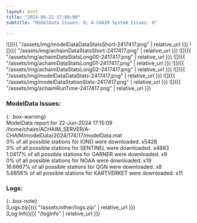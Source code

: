 ```yaml
---
layout: post
title: "2024-06-22 17:00:00"
subtitle: "ModelData Issues: 6; A-CHAIM System Issues: 0"

---
```


![]({{ "/assets/img/modelDataDataStatsShort-2417417.png" | relative_url }})
![]({{ "/assets/img/achaimDataStatsShort-2417417.png" | relative_url }})
![]({{ "/assets/img/achaimDataStatsLong00-2417417.png" | relative_url }})
![]({{ "/assets/img/achaimDataStatsLong01-2417417.png" | relative_url }})
![]({{ "/assets/img/achaimDataStatsLong02-2417417.png" | relative_url }})
![]({{ "/assets/img/modelDataDataStats-2417417.png" | relative_url }})
![]({{ "/assets/img/modelDataStationStats-2417417.png" | relative_url }})
![]({{ "/assets/img/achaimRunTime-2417417.png" | relative_url }})


### ModelData Issues:  
  
{: .box-warning}  
 ModelData report for 22-Jun-2024 17:15:09   
 /home/chaim/ACHAIM_SERVER/A-CHAIM/modelData/2024/174/17/modelData.mat   
 0% of all possible stations for IONO were downloaded. x5428   
 0% of all possible stations for SENTINEL were downloaded. x4883   
 1.0417% of all possible stations for GARNER were downloaded. x9   
 0% of all possible stations for NOAA were downloaded. x19   
 16.6667% of all possible stations for QGN were downloaded. x8   
 5.6856% of all possible stations for KARTVERKET were downloaded. x11   
  


### Logs:  
  
{: .box-note}  
[Logs.zip]({{ "/assets/other/logs.zip" | relative_url }})  
[Log Info]({{ "/logInfo" | relative_url }})  

